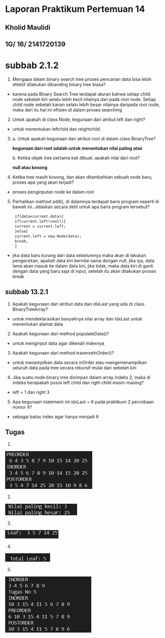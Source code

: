 # Laporan Praktikum Pertemuan 14
## Kholid Maulidi
## 1G/ 16/ 2141720139

# subbab 2.1.2
1. Mengapa dalam binary search tree proses pencarian data bisa lebih efektif
dilakukan dibanding binary tree biasa?
* karena pada Binary Search Tree terdapat aturan bahwa setiap child node sebelah kiri selalu lebih kecil nilainya dari pada root node. Setiap child node sebelah kanan selalu lebih besar nilainya daripada root node, maka dari itu hal ini efisien di dalam proses searching

2. Untuk apakah di class Node, kegunaan dari atribut left dan right?

* untuk menentukan leftchild dan reightchild. 

3. a.  Untuk apakah kegunaan dari atribut root di dalam class BinaryTree?

	**kegunaan dari root adalah untuk menentukan nilai paling atas**
   
   b. Ketika objek tree pertama kali dibuat, apakah nilai dari root?
   
	**null atau kosong**

4. Ketika tree masih kosong, dan akan ditambahkan sebuah node baru, proses apa yang akan terjadi?

* proses penginputan node ke dalam root

5. Perhatikan method add(), di dalamnya terdapat baris program seperti di bawah 
ini. Jelaskan secara detil untuk apa baris program tersebut?
        
        if(data<current.data){
        if(current.left!=null){
        current = current.left;
        }else{
        current.left = new Node(data);
        break;
        }
 
 
* jika data baru kurang dari data sebelumnya maka akan di lakukan pengecekan, apakah data 
kiri bernilai sama dengan null, jika iya, data lama akan masuk ke dalam data kiri, 
jika tidak, maka data kiri di ganti dengan data yang baru saja di input, setelah itu akan dilakukan proses break

## subbab 13.2.1
1.  Apakah kegunaan dari atribut data dan idxLast yang ada di class BinaryTreeArray?

* untuk mendeklarasikan banyaknya nilai array dan IdxLast untuk menentukan alamat data

2. Apakah kegunaan dari method populateData()?

* untuk menginput data agar dikenali indexnya

3. Apakah kegunaan dari method traverseInOrder()?

* untuk menampilkan data secara inOrder atau mengemenampilkan seluruh data pada tree secara rekursif mulai dari sebelah kiri

4. Jika suatu node binary tree disimpan dalam array indeks 2, maka di indeks berapakah posisi left child dan rigth child masin-masing?

* left = 1 dan right 3
	
5. Apa kegunaan statement int idxLast = 6 pada praktikum 2 percobaan nomor 4?

* sebagai batas index agar hanya menjadi 6

## Tugas
1. 
<img src = "img/1.jpg">

2. 
<img src = "img/2.jpg">

3. 
<img src = "img/3.jpg">

4. 
<img src = "img/4.jpg">

5. 
<img src = "img/5.jpg">
	
	


